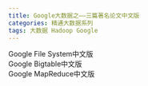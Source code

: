 ```yaml
---
title: Google大数据之——三篇著名论文中文版
categories: 精通大数据系列
tags: 大数据 Hadoop Google
---
```

Google File System中文版  
Google Bigtable中文版  
Google MapReduce中文版

